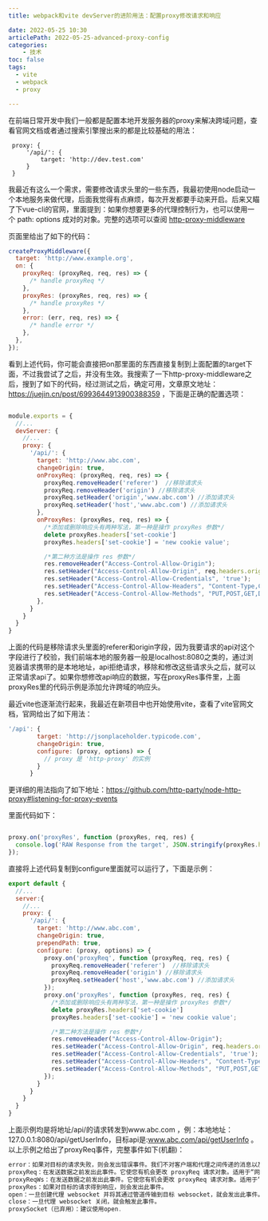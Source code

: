 ```yaml
---
title: webpack和vite devServer的进阶用法：配置proxy修改请求和响应

date: 2022-05-25 10:30
articlePath: 2022-05-25-advanced-proxy-config
categories: 
    - 技术
toc: false
tags:
  - vite
  - webpack
  - proxy

---
```


在前端日常开发中我们一般都是配置本地开发服务器的proxy来解决跨域问题，查看官网文档或者通过搜索引擎搜出来的都是比较基础的用法：

```
 proxy: {
     '/api/': {
         target: 'http://dev.test.com'
     }
 }
```

我最近有这么一个需求，需要修改请求头里的一些东西，我最初使用node启动一个本地服务来做代理，后面我觉得有点麻烦，每次开发都要手动来开启。后来又瞄了下vue-cli的官网，里面提到：如果你想要更多的代理控制行为，也可以使用一个 path: options 成对的对象。完整的选项可以查阅 [http-proxy-middleware](https://github.com/chimurai/http-proxy-middleware#proxycontext-config) 

页面里给出了如下的代码：

```js
createProxyMiddleware({
  target: 'http://www.example.org',
  on: {
    proxyReq: (proxyReq, req, res) => {
      /* handle proxyReq */
    },
    proxyRes: (proxyRes, req, res) => {
      /* handle proxyRes */
    },
    error: (err, req, res) => {
      /* handle error */
    },
  },
});

```

看到上述代码，你可能会直接把on那里面的东西直接复制到上面配置的target下面，不过我尝试了之后，并没有生效。我搜索了一下http-proxy-middleware之后，搜到了如下的代码，经过测试之后，确定可用，文章原文地址：https://juejin.cn/post/6993644913900388359 ，下面是正确的配置选项：
```js

module.exports = {
  //...
  devServer: {
    //...
    proxy: {
      '/api/': {
        target: 'http://www.abc.com',
        changeOrigin: true,
        onProxyReq: (proxyReq, req, res) => {
          proxyReq.removeHeader('referer')  //移除请求头
          proxyReq.removeHeader('origin') //移除请求头
          proxyReq.setHeader('origin','www.abc.com') //添加请求头
          proxyReq.setHeader('host','www.abc.com') //添加请求头
        },
        onProxyRes: (proxyRes, req, res) => {
          /*添加或删除响应头有两种写法，第一种是操作 proxyRes 参数*/
          delete proxyRes.headers['set-cookie']
          proxyRes.headers['set-cookie'] = 'new cookie value';

          /*第二种方法是操作 res 参数*/
          res.removeHeader("Access-Control-Allow-Origin");
          res.setHeader("Access-Control-Allow-Origin", req.headers.origin);
          res.setHeader("Access-Control-Allow-Credentials", 'true');
          res.setHeader("Access-Control-Allow-Headers", "Content-Type,Content-Length, Authorization, Accept,X-Requested-With");
          res.setHeader("Access-Control-Allow-Methods", "PUT,POST,GET,DELETE,OPTIONS");
        },
      }
    }
  }
}


```

上面的代码是移除请求头里面的referer和origin字段，因为我要请求的api对这个字段进行了校验，我们前端本地的服务器一般是localhost:8080之类的，通过浏览器请求携带的是本地地址，api拒绝请求，移除和修改这些请求头之后，就可以正常请求api了。如果你想修改api响应的数据，写在proxyRes事件里，上面proxyRes里的代码示例是添加允许跨域的响应头。

最近vite也逐渐流行起来，我最近在新项目中也开始使用vite，查看了vite官网文档，官网给出了如下用法：

```js
'/api': {
        target: 'http://jsonplaceholder.typicode.com',
        changeOrigin: true,
        configure: (proxy, options) => {
          // proxy 是 'http-proxy' 的实例
        }
      }

```

更详细的用法指向了如下地址：https://github.com/http-party/node-http-proxy#listening-for-proxy-events

里面代码如下：
```js

proxy.on('proxyRes', function (proxyRes, req, res) {
  console.log('RAW Response from the target', JSON.stringify(proxyRes.headers, true, 2));
});

```
直接将上述代码复制到configure里面就可以运行了，下面是示例：

```js
export default {
  //...
  server:{
    //...
    proxy: {
      '/api/': {
        target: 'http://www.abc.com',
        changeOrigin: true,
        prependPath: true,
        configure: (proxy, options) => {
          proxy.on('proxyReq', function (proxyReq, req, res) {
            proxyReq.removeHeader('referer')  //移除请求头
            proxyReq.removeHeader('origin') //移除请求头
            proxyReq.setHeader('host','www.abc.com') //添加请求头
          });
          proxy.on('proxyRes', function (proxyRes, req, res) {
            /*添加或删除响应头有两种写法，第一种是操作 proxyRes 参数*/
            delete proxyRes.headers['set-cookie']
            proxyRes.headers['set-cookie'] = 'new cookie value';

            /*第二种方法是操作 res 参数*/
            res.removeHeader("Access-Control-Allow-Origin");
            res.setHeader("Access-Control-Allow-Origin", req.headers.origin);
            res.setHeader("Access-Control-Allow-Credentials", 'true');
            res.setHeader("Access-Control-Allow-Headers", "Content-Type,Content-Length, Authorization, Accept,X-Requested-With");
            res.setHeader("Access-Control-Allow-Methods", "PUT,POST,GET,DELETE,OPTIONS");
          });
        }
      }
    }
  }
}

```

上面示例均是将地址/api/的请求转发到www.abc.com ，例：本地地址：127.0.0.1:8080/api/getUserInfo，目标api是:www.abc.com/api/getUserInfo 。
以上示例之给出了proxyReq事件，完整事件如下(机翻)：

````js
error：如果对目标的请求失败，则会发出错误事件。我们不对客户端和代理之间传递的消息以及代理和目标之间传递的消息进行任何错误处理，因此建议您侦听错误并进行处理。
proxyReq：在发送数据之前发出此事件。它使您有机会更改 proxyReq 请求对象。适用于“网络”连接
proxyReqWs：在发送数据之前发出此事件。它使您有机会更改 proxyReq 请求对象。适用于“websocket”连接
proxyRes：如果对目标的请求得到响应，则会发出此事件。
open：一旦创建代理 websocket 并将其通过管道传输到目标 websocket，就会发出此事件。
close：一旦代理 websocket 关闭，就会触发此事件。
proxySocket（已弃用）：建议使用open.

````
